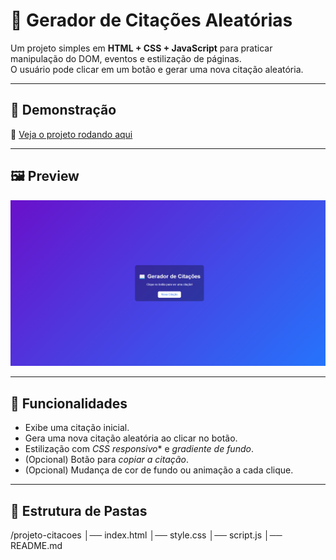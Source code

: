 # 📖 Gerador de Citações Aleatórias

Um projeto simples em **HTML + CSS + JavaScript** para praticar manipulação do DOM, eventos e estilização de páginas.  
O usuário pode clicar em um botão e gerar uma nova citação aleatória.

---

## 🚀 Demonstração
🔗 [Veja o projeto rodando aqui](https://github.com/NXUS-Lucas/Gerador_Citacoes)  

---

## 🖼️ Preview
![preview](preview.png)  

---

## 📌 Funcionalidades
- Exibe uma citação inicial.
- Gera uma nova citação aleatória ao clicar no botão.
- Estilização com *CSS responsivo** e *gradiente de fundo*.
- (Opcional) Botão para *copiar a citação*.
- (Opcional) Mudança de cor de fundo ou animação a cada clique.

---

## 📂 Estrutura de Pastas
/projeto-citacoes
│── index.html
│── style.css
│── script.js
│── README.md